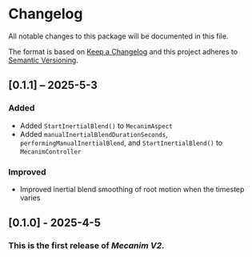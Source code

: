 # Changelog

All notable changes to this package will be documented in this file.

The format is based on [Keep a Changelog](http://keepachangelog.com/en/1.0.0/)
and this project adheres to [Semantic
Versioning](http://semver.org/spec/v2.0.0.html).

## [0.1.1] – 2025-5-3

### Added

-   Added `StartInertialBlend()` to `MecanimAspect`
-   Added `manualInertialBlendDurationSeconds`, `performingManualInertialBlend`,
    and `StartInertialBlend()` to `MecanimController`

### Improved

-   Improved inertial blend smoothing of root motion when the timestep varies

## [0.1.0] - 2025-4-5

### This is the first release of *Mecanim V2*.

### 
